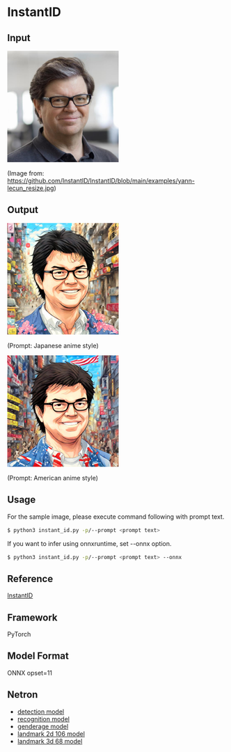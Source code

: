 # InstantID

## Input
<img src="sample.jpg" width="256" height="256">

(Image from: https://github.com/InstantID/InstantID/blob/main/examples/yann-lecun_resize.jpg)

## Output
<img src="output_japanese.jpg" width="256" height="256">

(Prompt: Japanese anime style)

<img src="output_american.jpg" width="256" height="256">

(Prompt: American anime style)

## Usage
For the sample image, please execute command following with prompt text.

```bash
$ python3 instant_id.py -p/--prompt <prompt text>
```

If you want to infer using onnxruntime, set --onnx option.

```bash
$ python3 instant_id.py -p/--prompt <prompt text> --onnx
```

## Reference
[InstantID](https://github.com/InstantID/InstantID/tree/main)


## Framework
PyTorch


## Model Format
ONNX opset=11


## Netron
- [detection model](https://netron.app/?url=https://storage.googleapis.com/ailia-models/instant_id/detection.onnx.prototxt)
- [recognition model](https://netron.app/?url=https://storage.googleapis.com/ailia-models/instant_id/recognition.onnx.prototxt)
- [genderage model](https://netron.app/?url=https://storage.googleapis.com/ailia-models/instant_id/gender_age.onnx.prototxt)
- [landmark 2d 106 model](https://netron.app/?url=https://storage.googleapis.com/ailia-models/instant_id/landmark_2d_106.onnx.prototxt)
- [landmark 3d 68 model](https://netron.app/?url=https://storage.googleapis.com/ailia-models/instant_id/landmark_3d_68.onnx.prototxt)
